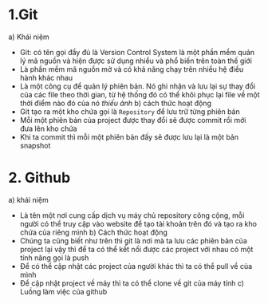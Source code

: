 # 1.Git 
a) Khái niệm 
- Git: có tên gọi đầy đủ là Version Control System là một phần mềm quản lý mã nguồn và hiện được sử dụng nhiều và phổ biến trên toàn thế giới
- Là phần mềm mã nguồn mở và có khả năng chạy trên nhiều hệ điều hành khác nhau 
- Là một công cụ để quản lý phiên bản. Nó ghi nhận và lưu lại sự thay đổi của các file theo thời gian, từ hệ thống đó có thể khôi phục lại file về một thời điểm nào đó của nó 
 *thiếu ảnh*
b) cách thức hoạt động 
- Git tạo ra một kho chứa gọi là `Repository` để lưu trữ từng phiên bản 
- Mỗi một phiên bản của project được thay đổi sẽ được commit rồi mới đưa lên kho chứa 
- Khi ta commit thì mỗi một phiên bản đấy sẽ được lưu lại là một bản snapshot 
# 2. Github
a) khái niệm 
- Là tên một nơi cung cấp dịch vụ máy chủ repository công cộng, mỗi người có thể truy cập vào website để tạo tài khoản trên đó và tạo ra kho chứa của riêng mình 
b) Cách thức hoạt động 
- Chúng ta cũng biết như trên thì git là nơi mà ta lưu các phiên bản của project lại vậy thì để ta có thể kết nối được các project với nhau có một tính năng gọi là push 
- Để có thể cập nhật các project của người khác thì ta có thể pull về của mình 
- Để cập nhật project về máy thì ta có thể clone về git của máy tính 
c) Luồng làm việc của github
